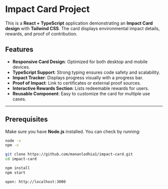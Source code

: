 # Impact Card Project

This is a **React + TypeScript** application demonstrating an **Impact Card design** with **Tailwind CSS**. The card displays environmental impact details, rewards, and proof of contribution.

## Features

- **Responsive Card Design**: Optimized for both desktop and mobile devices.
- **TypeScript Support**: Strong typing ensures code safety and scalability.
- **Impact Tracker**: Displays progress visually with a progress bar.
- **Proof of Impact**: Link to certificates or external proof sources.
- **Interactive Rewards Section**: Lists redeemable rewards for users.
- **Reusable Component**: Easy to customize the card for multiple use cases.

---

## Prerequisites

Make sure you have **Node.js** installed. You can check by running:

```bash
node -v
npm -v
```

```bash
git clone https://github.com/mananlodhia1/impact-card.git
cd impact-card

npm install
npm start

open: http://localhost:3000
```

